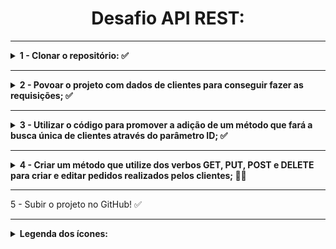 <h1 align='center'>Desafio API REST:</h1>

--------------------------------------------------

<details>
  <summary> <b>1 - Clonar o repositório: ✅ </b> </summary>
  <br>
  Através desse repositório, faça as próximas etapas do desafio: 
  
  * https://github.com/guimendes92/cardinalidade
  
</details>

--------------------------------------------------

<details>
  <summary> <b>2 - Povoar o projeto com dados de clientes para conseguir fazer as requisições; ✅</b> </summary>
  <br>
 
  * Já existe o método para criar clientes, basta criar uma requisição com os parâmetros necessários para preencher os campor da tabela; 
</details>

--------------------------------------------------

<details>
  <summary> <b>3 - Utilizar o código para promover a adição de um método que fará a busca única de clientes através do parâmetro ID; ✅</b> </summary>
  <br>
 
  * Atualmente é possível verificar as pessoas cadastradas, porém, isso gera um json com a lista de TODOS os compradores, o objetivo é buscar um comprador específico através de sua identificação única ID;
</details>

--------------------------------------------------

<details>
  <summary> <b>4 - Criar um método que utilize dos verbos GET, PUT, POST e DELETE para criar e editar pedidos realizados pelos clientes; 👨‍💻</b> </summary>
  <br>

 Esse método precisa:

* criar novos pedidos; ✅
* listar TODOS os pedidos realizados pelo cliente; ✅
* listar pedidos específicos através do ID da compra; ✅
* atualizar pedidos; 🕒
* deletar todos os pedidos; 🕒
* deletar pedidos específicos através do ID da compra; 🕒
 </details>

--------------------------------------------------

5 - Subir o projeto no GitHub! ✅

--------------------------------------------------

<details>
  <summary> <b>Legenda dos ícones:</b> </summary>
  <br>
  
  * ✅ -> Finalizado
  * 👨‍💻 -> Em progresso
  * 🕒 -> Não iniciado
 </details>







<!-- ![Loading](https://media.giphy.com/media/xTkcEQACH24SMPxIQg/giphy.gif) -->
